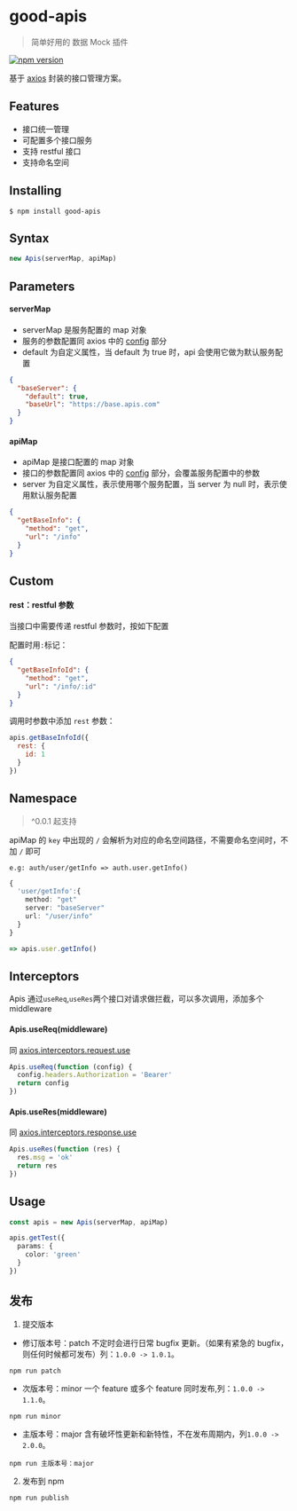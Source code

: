 # good-apis

> 简单好用的 数据 Mock 插件

[![npm version](https://img.shields.io/npm/v/good-apis.svg)](https://www.npmjs.com/package/good-apis)

基于 [axios](https://github.com/axios/axios) 封装的接口管理方案。

## Features

- 接口统一管理
- 可配置多个接口服务
- 支持 restful 接口
- 支持命名空间

## Installing

```
$ npm install good-apis
```

## Syntax

```ts
new Apis(serverMap, apiMap)
```

## Parameters

#### serverMap

- serverMap 是服务配置的 map 对象
- 服务的参数配置同 axios 中的 [config](https://github.com/axios/axios#request-config) 部分
- default 为自定义属性，当 default 为 true 时，api 会使用它做为默认服务配置

```json
{
  "baseServer": {
    "default": true,
    "baseUrl": "https://base.apis.com"
  }
}
```

#### apiMap

- apiMap 是接口配置的 map 对象
- 接口的参数配置同 axios 中的 [config](https://github.com/axios/axios#request-config) 部分，会覆盖服务配置中的参数
- server 为自定义属性，表示使用哪个服务配置，当 server 为 null 时，表示使用默认服务配置

```json
{
  "getBaseInfo": {
    "method": "get",
    "url": "/info"
  }
}
```

## Custom

#### rest：restful 参数

当接口中需要传递 restful 参数时，按如下配置

配置时用`:`标记：

```json
{
  "getBaseInfoId": {
    "method": "get",
    "url": "/info/:id"
  }
}
```

调用时参数中添加 `rest` 参数：

```javascript
apis.getBaseInfoId({
  rest: {
    id: 1
  }
})
```

## Namespace

> ^0.0.1 起支持

apiMap 的 `key` 中出现的 `/` 会解析为对应的命名空间路径，不需要命名空间时，不加 `/` 即可

```
e.g: auth/user/getInfo => auth.user.getInfo()
```

```ts
{
  'user/getInfo':{
    method: "get"
    server: "baseServer"
    url: "/user/info"
  }
}

=> apis.user.getInfo()
```

## Interceptors

Apis 通过`useReq`,`useRes`两个接口对请求做拦截，可以多次调用，添加多个 middleware

#### Apis.useReq(middleware)

同 [axios.interceptors.request.use](https://github.com/axios/axios#interceptors)

```javascript
Apis.useReq(function (config) {
  config.headers.Authorization = 'Bearer'
  return config
})
```

#### Apis.useRes(middleware)

同 [axios.interceptors.response.use](https://github.com/axios/axios#interceptors)

```ts
Apis.useRes(function (res) {
  res.msg = 'ok'
  return res
})
```

## Usage

```ts
const apis = new Apis(serverMap, apiMap)

apis.getTest({
  params: {
    color: 'green'
  }
})
```

## 发布

1. 提交版本

- 修订版本号：patch 不定时会进行日常 bugfix 更新。（如果有紧急的 bugfix，则任何时候都可发布）列：`1.0.0 -> 1.0.1`。

```shell
npm run patch
```

- 次版本号：minor 一个 feature 或多个 feature 同时发布,列：`1.0.0 -> 1.1.0`。

```shell
npm run minor
```

- 主版本号：major 含有破坏性更新和新特性，不在发布周期内，列`1.0.0 -> 2.0.0`。

```shell
npm run 主版本号：major
```

2. 发布到 npm

```shell
npm run publish
```
